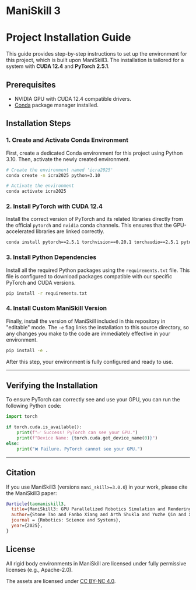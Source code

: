 # ManiSkill 3

# Project Installation Guide

This guide provides step-by-step instructions to set up the environment for this project, which is built upon ManiSkill3. The installation is tailored for a system with **CUDA 12.4** and **PyTorch 2.5.1**.

## Prerequisites

-   NVIDIA GPU with CUDA 12.4 compatible drivers.
-   [Conda](https://docs.conda.io/en/latest/miniconda.html) package manager installed.

## Installation Steps

### 1. Create and Activate Conda Environment

First, create a dedicated Conda environment for this project using Python 3.10. Then, activate the newly created environment.

```bash
# Create the environment named 'icra2025'
conda create -n icra2025 python=3.10

# Activate the environment
conda activate icra2025
```

### 2. Install PyTorch with CUDA 12.4

Install the correct version of PyTorch and its related libraries directly from the official `pytorch` and `nvidia` conda channels. This ensures that the GPU-accelerated libraries are linked correctly.

```bash
conda install pytorch==2.5.1 torchvision==0.20.1 torchaudio==2.5.1 pytorch-cuda=12.4 -c pytorch -c nvidia
```

### 3. Install Python Dependencies

Install all the required Python packages using the `requirements.txt` file. This file is configured to download packages compatible with our specific PyTorch and CUDA versions.

```bash
pip install -r requirements.txt
```

### 4. Install Custom ManiSkill Version

Finally, install the version of ManiSkill included in this repository in "editable" mode. The `-e` flag links the installation to this source directory, so any changes you make to the code are immediately effective in your environment.

```bash
pip install -e .
```

After this step, your environment is fully configured and ready to use.

---

## Verifying the Installation

To ensure PyTorch can correctly see and use your GPU, you can run the following Python code:

```python
import torch

if torch.cuda.is_available():
    print(f"✅ Success! PyTorch can see your GPU.")
    print(f"Device Name: {torch.cuda.get_device_name(0)}")
else:
    print("❌ Failure. PyTorch cannot see your GPU.")
```

---

## Citation

If you use ManiSkill3 (versions `mani_skill>=3.0.0`) in your work, please cite the ManiSkill3 paper:

```bibtex
@article{taomaniskill3,
  title={ManiSkill3: GPU Parallelized Robotics Simulation and Rendering for Generalizable Embodied AI},
  author={Stone Tao and Fanbo Xiang and Arth Shukla and Yuzhe Qin and Xander Hinrichsen and Xiaodi Yuan and Chen Bao and Xinsong Lin and Yulin Liu and Tse-kai Chan and Yuan Gao and Xuanlin Li and Tongzhou Mu and Nan Xiao and Arnav Gurha and Viswesh Nagaswamy Rajesh and Yong Woo Choi and Yen-Ru Chen and Zhiao Huang and Roberto Calandra and Rui Chen and Shan Luo and Hao Su},
  journal = {Robotics: Science and Systems},
  year={2025},
}
```

## License

All rigid body environments in ManiSkill are licensed under fully permissive licenses (e.g., Apache-2.0).

The assets are licensed under [CC BY-NC 4.0](https://creativecommons.org/licenses/by-nc/4.0/legalcode).
